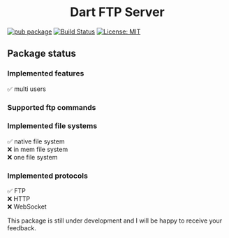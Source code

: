 <h1 align="center">
  Dart FTP Server
  <br>
</h1>

[![pub package](https://img.shields.io/pub/v/pure_ftp_server.svg)](https://pub.dev/packages/pure_ftp_server)
[![Build Status](https://github.com/crifurch/pure_ftp_server/actions/workflows/dart.yml/badge.svg)](https://github.com/crifurch/pure_ftp_server/actions)
[![License: MIT](https://img.shields.io/badge/License-MIT-yellow.svg)](https://opensource.org/licenses/MIT)

## Package status

### Implemented features 

✅ multi users</br>

### Supported ftp commands

### Implemented file systems

✅ native file system</br>
❌ in mem file system</br>
❌ one file system</br>


### Implemented protocols

✅ FTP</br>
❌ HTTP</br>
❌ WebSocket</br>

This package is still under development and I will be happy to receive your feedback.
